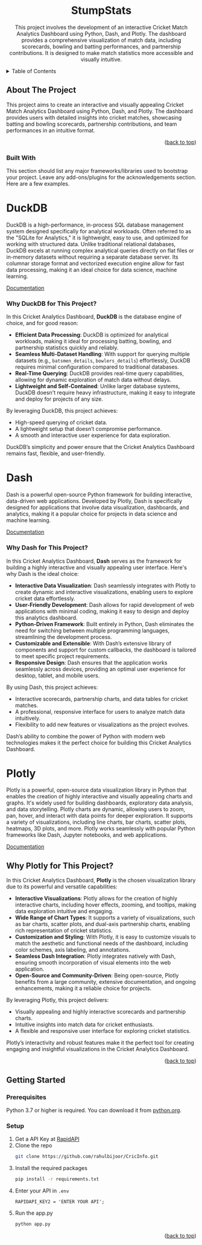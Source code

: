 
<a id="readme-top"></a>


<!-- PROJECT SHIELDS -->
<!--
*** I'm using markdown "reference style" links for readability.
*** Reference links are enclosed in brackets [ ] instead of parentheses ( ).
*** See the bottom of this document for the declaration of the reference variables
*** for contributors-url, forks-url, etc. This is an optional, concise syntax you may use.
*** https://www.markdownguide.org/basic-syntax/#reference-style-links
-->



<div align="center">
  

  <h1 align="center">StumpStats</h1>

  <p align="center">
    This project involves the development of an interactive Cricket Match Analytics Dashboard using Python, Dash, and Plotly. The dashboard provides a comprehensive visualization of match data, including scorecards, bowling and batting performances, and partnership contributions. It is designed to make match statistics more accessible and visually intuitive.
    <br />
  </p>
</div>



<!-- TABLE OF CONTENTS -->
<details>
  <summary>Table of Contents</summary>
  <ol>
    <li>
      <a href="#about-the-project">About The Project</a>
      <ul>
        <li><a href="#built-with">Built With</a></li>
      </ul>
    </li>
    <li>
      <a href="#getting-started">Getting Started</a>
      <ul>
        <li><a href="#prerequisites">Prerequisites</a></li>
        <li><a href="#installation">Installation</a></li>
      </ul>
    </li>
  </ol>
</details>



<!-- ABOUT THE PROJECT -->
## About The Project


This project aims to create an interactive and visually appealing Cricket Match Analytics Dashboard using Python, Dash, and Plotly. The dashboard provides users with detailed insights into cricket matches, showcasing batting and bowling scorecards, partnership contributions, and team performances in an intuitive format.

<p align="right">(<a href="#readme-top">back to top</a>)</p>



### Built With

This section should list any major frameworks/libraries used to bootstrap your project. Leave any add-ons/plugins for the acknowledgements section. Here are a few examples.

  <h1 align="left">DuckDB</h1>
  <p> DuckDB is a high-performance, in-process SQL database management system designed specifically for analytical workloads. Often referred to as the "SQLite for Analytics," it is lightweight, easy to use, and optimized for working with structured data. Unlike traditional relational databases, DuckDB excels at running complex analytical queries directly on flat files or in-memory datasets without requiring a separate database server. Its columnar storage format and vectorized execution engine allow for fast data processing, making it an ideal choice for data science, machine learning. </p>
  <p align="left"><a href="https://duckdb.org/docs/guides/overview.html"> Documentation </a></p>
  <section>
  <h3>Why DuckDB for This Project?</h3>
  <p>
    In this Cricket Analytics Dashboard, <strong>DuckDB</strong> is the database engine of choice, and for good reason:
  </p>
  <ul>
    <li><strong>Efficient Data Processing</strong>: DuckDB is optimized for analytical workloads, making it ideal for processing batting, bowling, and partnership statistics quickly and reliably.</li>
    <li><strong>Seamless Multi-Dataset Handling</strong>: With support for querying multiple datasets (e.g., <code>batsmen_details</code>, <code>bowlers_details</code>) effortlessly, DuckDB requires minimal configuration compared to traditional databases.</li>
    <li><strong>Real-Time Querying</strong>: DuckDB provides real-time query capabilities, allowing for dynamic exploration of match data without delays.</li>
    <li><strong>Lightweight and Self-Contained</strong>: Unlike larger database systems, DuckDB doesn't require heavy infrastructure, making it easy to integrate and deploy for projects of any size.</li>
  </ul>
  <p>
    By leveraging DuckDB, this project achieves:
  </p>
  <ul>
    <li>High-speed querying of cricket data.</li>
    <li>A lightweight setup that doesn’t compromise performance.</li>
    <li>A smooth and interactive user experience for data exploration.</li>
  </ul>
  <p>
    DuckDB’s simplicity and power ensure that the Cricket Analytics Dashboard remains fast, flexible, and user-friendly.
  </p>
</section>


  <h1 align="left">Dash</h1>
  <p> Dash is a powerful open-source Python framework for building interactive, data-driven web applications. Developed by Plotly, Dash is specifically designed for applications that involve data visualization, dashboards, and analytics, making it a popular choice for projects in data science and machine learning. </p>
  <p align="left"><a href="https://dash.plotly.com/tutorial"> Documentation </a></p>
  <section>
  <h3>Why Dash for This Project?</h3>
  <p>
    In this Cricket Analytics Dashboard, <strong>Dash</strong> serves as the framework for building a highly interactive and visually appealing user interface. Here's why Dash is the ideal choice:
  </p>
  <ul>
    <li><strong>Interactive Data Visualization</strong>: Dash seamlessly integrates with Plotly to create dynamic and interactive visualizations, enabling users to explore cricket data effortlessly.</li>
    <li><strong>User-Friendly Development</strong>: Dash allows for rapid development of web applications with minimal coding, making it easy to design and deploy this analytics dashboard.</li>
    <li><strong>Python-Driven Framework</strong>: Built entirely in Python, Dash eliminates the need for switching between multiple programming languages, streamlining the development process.</li>
    <li><strong>Customizable and Extensible</strong>: With Dash’s extensive library of components and support for custom callbacks, the dashboard is tailored to meet specific project requirements.</li>
    <li><strong>Responsive Design</strong>: Dash ensures that the application works seamlessly across devices, providing an optimal user experience for desktop, tablet, and mobile users.</li>
  </ul>
  <p>
    By using Dash, this project achieves:
  </p>
  <ul>
    <li>Interactive scorecards, partnership charts, and data tables for cricket matches.</li>
    <li>A professional, responsive interface for users to analyze match data intuitively.</li>
    <li>Flexibility to add new features or visualizations as the project evolves.</li>
  </ul>
  <p>
    Dash’s ability to combine the power of Python with modern web technologies makes it the perfect choice for building this Cricket Analytics Dashboard.
  </p>
</section>



  <h1 align="left">Plotly</h1>
  <p>Plotly is a powerful, open-source data visualization library in Python that enables the creation of highly interactive and visually appealing charts and graphs. It's widely used for building dashboards, exploratory data analysis, and data storytelling. Plotly charts are dynamic, allowing users to zoom, pan, hover, and interact with data points for deeper exploration. It supports a variety of visualizations, including line charts, bar charts, scatter plots, heatmaps, 3D plots, and more. Plotly works seamlessly with popular Python frameworks like Dash, Jupyter notebooks, and web applications.</p>
  <p align="left"><a href="https://plotly.com/python/"> Documentation </a></p>

  <section>
  <h2>Why Plotly for This Project?</h2>
  <p>
    In this Cricket Analytics Dashboard, <strong>Plotly</strong> is the chosen visualization library due to its powerful and versatile capabilities:
  </p>
  <ul>
    <li><strong>Interactive Visualizations</strong>: Plotly allows for the creation of highly interactive charts, including hover effects, zooming, and tooltips, making data exploration intuitive and engaging.</li>
    <li><strong>Wide Range of Chart Types</strong>: It supports a variety of visualizations, such as bar charts, scatter plots, and dual-axis partnership charts, enabling rich representation of cricket statistics.</li>
    <li><strong>Customization and Styling</strong>: With Plotly, it is easy to customize visuals to match the aesthetic and functional needs of the dashboard, including color schemes, axis labeling, and annotations.</li>
    <li><strong>Seamless Dash Integration</strong>: Plotly integrates natively with Dash, ensuring smooth incorporation of visual elements into the web application.</li>
    <li><strong>Open-Source and Community-Driven</strong>: Being open-source, Plotly benefits from a large community, extensive documentation, and ongoing enhancements, making it a reliable choice for projects.</li>
  </ul>
  <p>
    By leveraging Plotly, this project delivers:
  </p>
  <ul>
    <li>Visually appealing and highly interactive scorecards and partnership charts.</li>
    <li>Intuitive insights into match data for cricket enthusiasts.</li>
    <li>A flexible and responsive user interface for exploring cricket statistics.</li>
  </ul>
  <p>
    Plotly’s interactivity and robust features make it the perfect tool for creating engaging and insightful visualizations in the Cricket Analytics Dashboard.
  </p>
</section>


<p align="right">(<a href="#readme-top">back to top</a>)</p>



<!-- GETTING STARTED -->
## Getting Started

### Prerequisites
  Python 3.7 or higher is required. You can download it from [python.org](https://www.python.org/).


### Setup



1. Get a API Key at [RapidAPI](https://rapidapi.com/hub)
2. Clone the repo
   ```sh
   git clone https://github.com/rahulbijoor/CricInfo.git
   ```
3. Install the required packages
   ```sh
   pip install -r requirements.txt
   ```
4. Enter your API in `.env`
   ```
   RAPIDAPI_KEY2 = 'ENTER YOUR API';
   ```
5. Run the app.py
   ```sh
   python app.py
   ```

<p align="right">(<a href="#readme-top">back to top</a>)</p>







